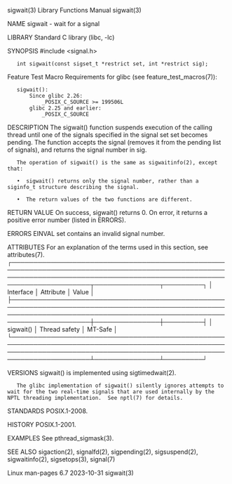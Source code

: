 sigwait(3)                                                                                Library Functions Manual                                                                               sigwait(3)

NAME
       sigwait - wait for a signal

LIBRARY
       Standard C library (libc, -lc)

SYNOPSIS
       #include <signal.h>

       int sigwait(const sigset_t *restrict set, int *restrict sig);

   Feature Test Macro Requirements for glibc (see feature_test_macros(7)):

       sigwait():
           Since glibc 2.26:
               _POSIX_C_SOURCE >= 199506L
           glibc 2.25 and earlier:
               _POSIX_C_SOURCE

DESCRIPTION
       The  sigwait()  function  suspends  execution  of the calling thread until one of the signals specified in the signal set set becomes pending.  The function accepts the signal (removes it from the
       pending list of signals), and returns the signal number in sig.

       The operation of sigwait() is the same as sigwaitinfo(2), except that:

       •  sigwait() returns only the signal number, rather than a siginfo_t structure describing the signal.

       •  The return values of the two functions are different.

RETURN VALUE
       On success, sigwait() returns 0.  On error, it returns a positive error number (listed in ERRORS).

ERRORS
       EINVAL set contains an invalid signal number.

ATTRIBUTES
       For an explanation of the terms used in this section, see attributes(7).
       ┌────────────────────────────────────────────────────────────────────────────────────────────────────────────────────────────────────────────────────────────────────────┬───────────────┬─────────┐
       │ Interface                                                                                                                                                              │ Attribute     │ Value   │
       ├────────────────────────────────────────────────────────────────────────────────────────────────────────────────────────────────────────────────────────────────────────┼───────────────┼─────────┤
       │ sigwait()                                                                                                                                                              │ Thread safety │ MT-Safe │
       └────────────────────────────────────────────────────────────────────────────────────────────────────────────────────────────────────────────────────────────────────────┴───────────────┴─────────┘

VERSIONS
       sigwait() is implemented using sigtimedwait(2).

       The glibc implementation of sigwait() silently ignores attempts to wait for the two real-time signals that are used internally by the NPTL threading implementation.  See nptl(7) for details.

STANDARDS
       POSIX.1-2008.

HISTORY
       POSIX.1-2001.

EXAMPLES
       See pthread_sigmask(3).

SEE ALSO
       sigaction(2), signalfd(2), sigpending(2), sigsuspend(2), sigwaitinfo(2), sigsetops(3), signal(7)

Linux man-pages 6.7                                                                              2023-10-31                                                                                      sigwait(3)
